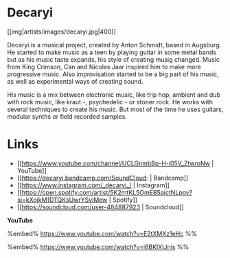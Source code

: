 # Decaryi

[[img|artists/images/decaryi.jpg|400]]

Decaryi is a musical project, created by Anton Schmidt, based in Augsburg. He started to make music as a teen by playing guitar in some metal bands but as his music taste expands, his style of creating
musig changed. Music from King Crimson, Can and Nicolas Jaar inspired him to make more progressive
music. Also improvisation started to be a big part of his music, as well as experimental ways of creating sound.

His music is a mix between electronic music, like trip hop, ambient and dub with rock music, like kraut -, psychedelic - or stoner rock. He works with several techniques to create his music. But most of the time he uses guitars, modular synths or field recorded samples.

# Links

* [[https://www.youtube.com/channel/UCLGnmbBp-H-i05V_ZtwroNw | YouTube]]
* [[https://decaryi.bandcamp.com/SoundCloud: | Bandcamp]]
* [[https://www.instagram.com/_decaryi_/ | Instagram]]
* [[https://open.spotify.com/artist/5K2mtKL5OmEB5ajctNLpov?si=kXojkM1DTQKsUwrYSviMew | Spotify]]
* [[https://soundcloud.com/user-484887923 | Soundcloud]]

**YouTube** 

%embed% https://www.youtube.com/watch?v=E2tXMXz1eHc %%

%embed% https://www.youtube.com/watch?v=i6BKlXIJnis %%
